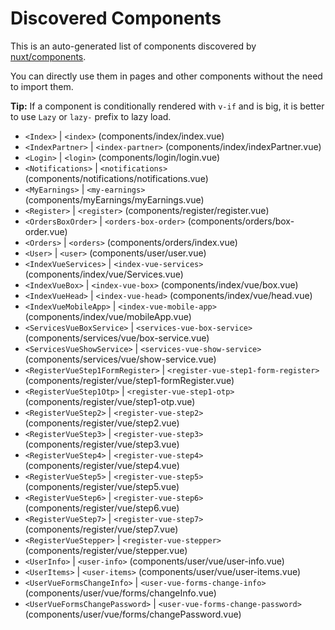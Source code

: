 # Discovered Components

This is an auto-generated list of components discovered by [nuxt/components](https://github.com/nuxt/components).

You can directly use them in pages and other components without the need to import them.

**Tip:** If a component is conditionally rendered with `v-if` and is big, it is better to use `Lazy` or `lazy-` prefix to lazy load.

- `<Index>` | `<index>` (components/index/index.vue)
- `<IndexPartner>` | `<index-partner>` (components/index/indexPartner.vue)
- `<Login>` | `<login>` (components/login/login.vue)
- `<Notifications>` | `<notifications>` (components/notifications/notifications.vue)
- `<MyEarnings>` | `<my-earnings>` (components/myEarnings/myEarnings.vue)
- `<Register>` | `<register>` (components/register/register.vue)
- `<OrdersBoxOrder>` | `<orders-box-order>` (components/orders/box-order.vue)
- `<Orders>` | `<orders>` (components/orders/index.vue)
- `<User>` | `<user>` (components/user/user.vue)
- `<IndexVueServices>` | `<index-vue-services>` (components/index/vue/Services.vue)
- `<IndexVueBox>` | `<index-vue-box>` (components/index/vue/box.vue)
- `<IndexVueHead>` | `<index-vue-head>` (components/index/vue/head.vue)
- `<IndexVueMobileApp>` | `<index-vue-mobile-app>` (components/index/vue/mobileApp.vue)
- `<ServicesVueBoxService>` | `<services-vue-box-service>` (components/services/vue/box-service.vue)
- `<ServicesVueShowService>` | `<services-vue-show-service>` (components/services/vue/show-service.vue)
- `<RegisterVueStep1FormRegister>` | `<register-vue-step1-form-register>` (components/register/vue/step1-formRegister.vue)
- `<RegisterVueStep1Otp>` | `<register-vue-step1-otp>` (components/register/vue/step1-otp.vue)
- `<RegisterVueStep2>` | `<register-vue-step2>` (components/register/vue/step2.vue)
- `<RegisterVueStep3>` | `<register-vue-step3>` (components/register/vue/step3.vue)
- `<RegisterVueStep4>` | `<register-vue-step4>` (components/register/vue/step4.vue)
- `<RegisterVueStep5>` | `<register-vue-step5>` (components/register/vue/step5.vue)
- `<RegisterVueStep6>` | `<register-vue-step6>` (components/register/vue/step6.vue)
- `<RegisterVueStep7>` | `<register-vue-step7>` (components/register/vue/step7.vue)
- `<RegisterVueStepper>` | `<register-vue-stepper>` (components/register/vue/stepper.vue)
- `<UserInfo>` | `<user-info>` (components/user/vue/user-info.vue)
- `<UserItems>` | `<user-items>` (components/user/vue/user-items.vue)
- `<UserVueFormsChangeInfo>` | `<user-vue-forms-change-info>` (components/user/vue/forms/changeInfo.vue)
- `<UserVueFormsChangePassword>` | `<user-vue-forms-change-password>` (components/user/vue/forms/changePassword.vue)
